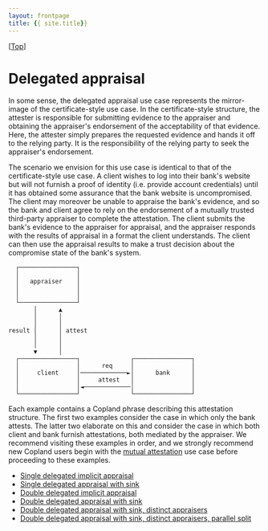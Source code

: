 ```yaml
---
layout: frontpage
title: {{ site.title}}
---
```


\[[Top](../README)\]

# Delegated appraisal

In some sense, the delegated appraisal use case represents the
mirror-image of the certificate-style use case. In the
certificate-style structure, the attester is responsible for
submitting evidence to the appraiser and obtaining the appraiser's
endorsement of the acceptability of that evidence.  Here, the attester
simply prepares the requested evidence and hands it off to the relying
party.  It is the responsibility of the relying party to seek the
appraiser's endorsement.

The scenario we envision for this use case is identical to that of the
certificate-style use case.  A client wishes to log into their bank's
website but will not furnish a proof of identity (i.e. provide account
credentials) until it has obtained some assurance that the bank
website is uncompromised.  The client may moreover be unable to
appraise the bank's evidence, and so the bank and client agree to rely
on the endorsement of a mutually trusted third-party appraiser to
complete the attestation.  The client submits the bank's evidence to
the appraiser for appraisal, and the appraiser responds with the
results of appraisal in a format the client understands.  The client
can then use the appraisal results to make a trust decision about the
compromise state of the bank's system.


      ┌────────────────┐
      │                │
      │   appraiser    │
      │                │ 
      │                │
      └────────────────┘
           │      ▲
           │      │
           │      │
    result │      │ attest
           │      │
           │      │
           ▼      │
      ┌────────────────┐              ┌────────────────┐              
      │                │      req     │                │
      │     client     │─────────────►│      bank      │
      │                │     attest   │                │
      │                │◄─────────────│                │
      └────────────────┘              └────────────────┘


Each example contains a Copland phrase describing this attestation
structure.  The first two examples consider the case in which only the
bank attests.  The latter two elaborate on this and consider the case
in which both client and bank furnish attestations, both mediated by
the appraiser.  We recommend visiting these examples in order, and we
strongly recommend new Copland users begin with the [mutual attestation](../mutual/mutual) use case before proceeding to these
examples.

 * [Single delegated implicit appraisal](guide/cba_b_check)
 * [Single delegated appraisal with sink](guide/cba_b_check_appraise_sink)
 * [Double delegated implicit appraisal](guide/cba_bc_check)
 * [Double delegated appraisal with sink](guide/cba_bc_check_appraise_sink)
 * [Double delegated appraisal with sink, distinct appraisers](guide/cbaa_bc_check_appraise_sink)
 * [Double delegated appraisal with sink, distinct appraisers, parallel split](guide/cbaa_bc_check_appraise_sink_ps)
